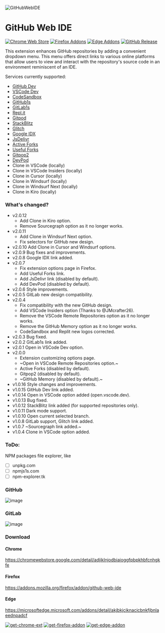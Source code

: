 ![GitHubWebIDE](https://raw.githubusercontent.com/zvizvi/GitHub-Web-IDE/master/src/img/logo.svg)
# GitHub Web IDE

[![Chrome Web Store](https://img.shields.io/chrome-web-store/v/adjiklnjodbiaioggfpbpkhbfcnhgkfe.svg)][chrome_link]
[![Firefox Addons](https://img.shields.io/amo/v/github-web-ide.svg)][firefox_link]
[![Edge Addons](https://img.shields.io/badge/dynamic/json?label=edge%20add-on&prefix=v&query=%24.version&url=https%3A%2F%2Fmicrosoftedge.microsoft.com%2Faddons%2Fgetproductdetailsbycrxid%2Fakjbkjciknacicbnkfjbnlaeednpadcf)][edge_link]
[![GitHub Release](https://img.shields.io/github/v/release/zvizvi/GitHub-Web-IDE.svg)][release_link]


This extension enhances GitHub repositories by adding a convenient dropdown menu. This menu offers direct links to various online platforms that allow users to view and interact with the repository's source code in an environment reminiscent of an IDE.

Services currently supported:

* [GitHub Dev](https://github.dev/)
* [VSCode Dev](https://vscode.dev/)
* [CodeSandbox](https://codesandbox.io/)
* [GitHub1s](https://github1s.com/)
* [GitLab1s](https://gitlab1s.com/)
* [Repl.it](https://replit.com/)
* [Gitpod](https://gitpod.io/)
* [StackBlitz](https://stackblitz.com/)
* [Glitch](https://glitch.com/)
* [Google IDX](https://idx.google.com/)
* [JsDelivr](https://www.jsdelivr.com/)
* [Active Forks](https://techgaun.github.io/active-forks/)
* [Useful Forks](https://useful-forks.github.io/)
* [Gitpop2](https://gitpop2.vercel.app/)
* [DevPod](https://devpod.sh/)
* Clone in VSCode (locally)
* Clone in VSCode Insiders (locally)
* Clone in Cursor (locally)
* Clone in Windsurf (locally)
* Clone in Windsurf Next (locally)
* Clone in Kiro (locally)


### What's changed?
* v2.0.12
  * Add Clone in Kiro option.
  * Remove Sourcegraph option as it no longer works. 
* v2.0.11
  * Add Clone in Windsurf Next option.
  * Fix selectors for GitHub new design.
* v2.0.10 Add Clone in Cursor and Windsurf options.
* v2.0.9 Bug fixes and improvements.
* v2.0.8 Google IDX link added.
* v2.0.7
  * Fix extension options page in Firefox.
  * Add Useful Forks link.
  * Add JsDelivr link (disabled by default).
  * Add DevPod (disabled by default).
* v2.0.6 Style improvements.
* v2.0.5 GitLab new design compatibility.
* v2.0.4
  * Fix compatibility with the new GitHub design.
  * Add VSCode Insiders option (Thanks to @JMcrafter26).
  * Remove the VSCode Remote Repositories option as it no longer works.
  * Remove the GitHub Memory option as it no longer works.
  * CodeSandbox and Replit new logos corrected.
* v2.0.3 Bug fixed.
* v2.0.2 GitLab1s link added.
* v2.0.1 Open in VSCode Dev option.
* v2.0.0
  * Extension customizing options page.
  * ~Open in VSCode Remote Repositories option.~
  * Active Forks (disabled by default).
  * Gitpop2 (disabled by default).
  * ~GitHub Memory (disabled by default).~
* v1.0.16 Style changes and improvements.
* v1.0.15 GitHub Dev link added.
* v1.0.14 Open in VSCode option added (open.vscode.dev).
* v1.0.13 Bug fixed.
* v1.0.12 StackBlitz link added (for supported repositories only).
* v1.0.11 Dark mode support.
* v1.0.10 Open current selected branch.
* v1.0.8 GitLab support, Glitch link added.
* v1.0.7 ~Sourcegraph link added.~
* v1.0.4 Clone in VSCode option added.

### ToDo:
NPM packages file explorer, like
- [ ] unpkg.com
- [ ] npmjs1s.com
- [ ] npm-explorer.tk

### GitHub
![image](https://user-images.githubusercontent.com/4354421/107879967-a123aa00-6ee4-11eb-9582-662998618ed1.png)
### GitLab
![image](https://user-images.githubusercontent.com/4354421/168898417-45fa3aa5-4505-4f32-9c36-f05fc81f47af.png)


### Download

#### Chrome
https://chromewebstore.google.com/detail/adjiklnjodbiaioggfpbpkhbfcnhgkfe
#### Firefox
https://addons.mozilla.org/firefox/addon/github-web-ide
#### Edge
https://microsoftedge.microsoft.com/addons/detail/akjbkjciknacicbnkfjbnlaeednpadcf


[![get-chrome-ext][chrome_badge]][chrome_link]
[![get-firefox-addon][firefox_badge]][firefox_link]
[![get-edge-addon][edge_badge]][edge_link]


[chrome_link]: https://chromewebstore.google.com/detail/adjiklnjodbiaioggfpbpkhbfcnhgkfe
[chrome_badge]: https://user-images.githubusercontent.com/4354421/107861086-06778c80-6e4c-11eb-8072-f82422193a70.png
[firefox_link]: https://addons.mozilla.org/firefox/addon/github-web-ide
[firefox_badge]: https://user-images.githubusercontent.com/4354421/108622754-82249b00-7443-11eb-914d-387b3977923c.png
[edge_link]: https://microsoftedge.microsoft.com/addons/detail/akjbkjciknacicbnkfjbnlaeednpadcf
[edge_badge]: https://user-images.githubusercontent.com/4354421/108622750-7f29aa80-7443-11eb-992d-b56cdbd83713.png
[release_link]: https://github.com/zvizvi/GitHub-Web-IDE/releases/latest
